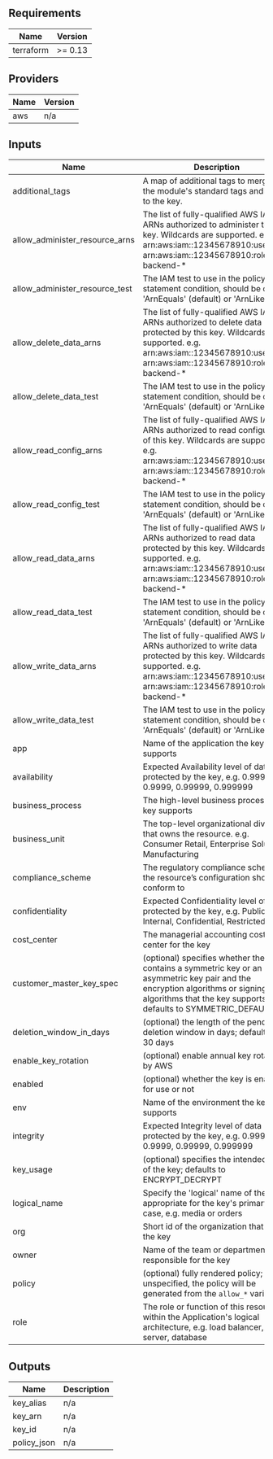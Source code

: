 ## Requirements

| Name | Version |
|------|---------|
| terraform | >= 0.13 |

## Providers

| Name | Version |
|------|---------|
| aws | n/a |

## Inputs

| Name | Description | Type | Default | Required |
|------|-------------|------|---------|:--------:|
| additional\_tags | A map of additional tags to merge with the module's standard tags and apply to the key. | `map(string)` | `{}` | no |
| allow\_administer\_resource\_arns | The list of fully-qualified AWS IAM ARNs authorized to administer this key. Wildcards are supported. e.g. arn:aws:iam::12345678910:user/ci or arn:aws:iam::12345678910:role/app-backend-\* | `list(string)` | `[]` | no |
| allow\_administer\_resource\_test | The IAM test to use in the policy statement condition, should be one of 'ArnEquals' (default) or 'ArnLike' | `string` | `"ArnEquals"` | no |
| allow\_delete\_data\_arns | The list of fully-qualified AWS IAM ARNs authorized to delete data protected by this key. Wildcards are supported. e.g. arn:aws:iam::12345678910:user/ci or arn:aws:iam::12345678910:role/app-backend-\* | `list(string)` | `[]` | no |
| allow\_delete\_data\_test | The IAM test to use in the policy statement condition, should be one of 'ArnEquals' (default) or 'ArnLike' | `string` | `"ArnEquals"` | no |
| allow\_read\_config\_arns | The list of fully-qualified AWS IAM ARNs authorized to read configuration of this key. Wildcards are supported. e.g. arn:aws:iam::12345678910:user/ci or arn:aws:iam::12345678910:role/app-backend-\* | `list(string)` | `[]` | no |
| allow\_read\_config\_test | The IAM test to use in the policy statement condition, should be one of 'ArnEquals' (default) or 'ArnLike' | `string` | `"ArnEquals"` | no |
| allow\_read\_data\_arns | The list of fully-qualified AWS IAM ARNs authorized to read data protected by this key. Wildcards are supported. e.g. arn:aws:iam::12345678910:user/ci or arn:aws:iam::12345678910:role/app-backend-\* | `list(string)` | `[]` | no |
| allow\_read\_data\_test | The IAM test to use in the policy statement condition, should be one of 'ArnEquals' (default) or 'ArnLike' | `string` | `"ArnEquals"` | no |
| allow\_write\_data\_arns | The list of fully-qualified AWS IAM ARNs authorized to write data protected by this key. Wildcards are supported. e.g. arn:aws:iam::12345678910:user/ci or arn:aws:iam::12345678910:role/app-backend-\* | `list(string)` | `[]` | no |
| allow\_write\_data\_test | The IAM test to use in the policy statement condition, should be one of 'ArnEquals' (default) or 'ArnLike' | `string` | `"ArnEquals"` | no |
| app | Name of the application the key supports | `string` | n/a | yes |
| availability | Expected Availability level of data protected by the key, e.g. 0.999, 0.9999, 0.99999, 0.999999 | `string` | `""` | no |
| business\_process | The high-level business process the key supports | `string` | `""` | no |
| business\_unit | The top-level organizational division that owns the resource. e.g. Consumer Retail, Enterprise Solutions, Manufacturing | `string` | `""` | no |
| compliance\_scheme | The regulatory compliance scheme the resource’s configuration should conform to | `string` | `""` | no |
| confidentiality | Expected Confidentiality level of data protected by the key, e.g. Public, Internal, Confidential, Restricted | `string` | `""` | no |
| cost\_center | The managerial accounting cost center for the key | `string` | `""` | no |
| customer\_master\_key\_spec | (optional) specifies whether the key contains a symmetric key or an asymmetric key pair and the encryption algorithms or signing algorithms that the key supports; defaults to SYMMETRIC\_DEFAULT | `string` | `"SYMMETRIC_DEFAULT"` | no |
| deletion\_window\_in\_days | (optional) the length of the pending deletion window in days; defaults to 30 days | `number` | `30` | no |
| enable\_key\_rotation | (optional) enable annual key rotation by AWS | `bool` | `true` | no |
| enabled | (optional) whether the key is enabled for use or not | `bool` | `true` | no |
| env | Name of the environment the key supports | `string` | n/a | yes |
| integrity | Expected Integrity level of data protected by the key, e.g. 0.999, 0.9999, 0.99999, 0.999999 | `string` | `""` | no |
| key\_usage | (optional) specifies the intended use of the key; defaults to ENCRYPT\_DECRYPT | `string` | `"ENCRYPT_DECRYPT"` | no |
| logical\_name | Specify the 'logical' name of the key appropriate for the key's primary use case, e.g. media or orders | `string` | n/a | yes |
| org | Short id of the organization that owns the key | `string` | n/a | yes |
| owner | Name of the team or department that responsible for the key | `string` | n/a | yes |
| policy | (optional) fully rendered policy; if unspecified, the policy will be generated from the `allow_*` variables | `string` | `""` | no |
| role | The role or function of this resource within the Application's logical architecture, e.g. load balancer, app server, database | `string` | `""` | no |

## Outputs

| Name | Description |
|------|-------------|
| key\_alias | n/a |
| key\_arn | n/a |
| key\_id | n/a |
| policy\_json | n/a |

